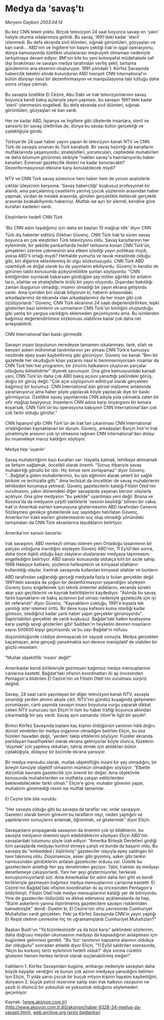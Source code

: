 # Medya da 'savaş'tı

*Meryem Gayberi 2003.04.14*

<font class="agenda2NewsSpot">
 Bu kez CNN tekeli yoktu. Birçok televizyon 24 saat boyunca savaşı en 'yalın' haliyle oturma odalarımıza getirdi. Bu savaş, 1991'deki kadar 'steril' izlenmedi. Bu defa ekranda sivil ölümleri, sığınak görüntüleri, gözyaşları ve kan vardı...
</font>
<font class="newsDetail">
 ABD'nin ve İngiltere'nin başını çektiği Irak'ın işgal operasyonu, dünya kamuoyunda özellikle uluslararası meşruiyeti olmaması nedeniyle tartışılmaya devam ediyor. BM'nin bile bu yeni kolonyalist müdahalede saf dışı bırakılması ve savaşın medya tarafından veriliş şekli, tartışma gündeminin ana eksenini oluşturuyor. 1991 yılındaki 1. Körfez Savaşında habercilik tekelini elinde bulunduran ABD menşeli CNN International'ın bütün dünyayı nasıl bir dezenformasyon ve manipülasyona tabi tuttuğu daha sonra ortaya çıkmıştı.
 <br/>
 <br/>
 Bu savaşta özellikle El Cezire, Abu Dabi ve Irak televizyonlarının savaş boyunca kendi bakış açılarıyla yayın yapması, bu savaşın 1991'deki kadar 'steril' izlenmesini engelledi. Bu defa ekranda sivil ölümleri, sığınak görüntüleri, gözyaşları ve kan vardı.
 <br/>
 <br/>
 Her ne kadar ABD, İspanya ve İngiltere gibi ülkelerde insanlara, steril ve sansürlü bir savaş izlettirilse de, dünya bu savaşı bütün gerçekliği ve çıplaklığıyla gördü.
 <br/>
 <br/>
 Türkiye'de 24 saat haber yayını yapan iki televizyon kanalı NTV ve CNN Türk de savaşla sınanan iki Türk kanalıydı. Bir savaş hazırlığı da kanalların mutfaklarında yaşanıyordu; stratejistleri, yorumcuları, cephedeki muhabirleri ve daha bilumum görünmez ekibiyle "naklen savaş"a hazırlanıyordu haber kanalları. Evrensel gazetecilik ilkeleri ne kadar korunacaktı? Dezenformasyonun etkisine karşı konulabilecek miydi?
 <br/>
 <br/>
 NTV ve CNN Türk savaş süresince hem haber hem de yorum analizlerle çıktılar izleyicinin karşısına. 'Savaş haberciliği' kuşkusuz profesyonel bir alandı, ama parçalanmış cesetlerin yanmış çocuk yüzlerinin arasından haber yapmak, vicdan ile meslek arasında, görülen gerçeklikle iletilecek gerçeklik arasında bırakabiliyordu haberciyi. Mutfak ise ayrı bir alemdi, kendine göre kuralları kaideleri vardı.
 <br/>
 <br/>
 Eleştirilerin hedefi CNN Türk
 <br/>
 <br/>
 'Biz CNN adını taşıdığımız için daha en baştan 10 mağlup idik' diyor CNN Türk dış haberler editörü Gökhan Güvenç. CNN Türk Irak'ta süren savaş boyunca en çok eleştirilen Türk televizyonu oldu. Savaş karşıtlarının her eyleminde, bir şekilde pankartlarda hedef tahtasına konan CNN Türk'ün, şimşekleri üzerine çekmesinin ana etkeni izlediği yayın politikası mıydı, yoksa ABD'li ortağı mıydı? Herhalde yumurta ve tavuk meselinde olduğu gibi, biri diğerine eklemlenmiş iki olgu sözkonusuydu. CNN Türk ABD uzantılıydı ve doğal olarak bu da yayınlarını etkiliyordu. Güvenç'in kendisi de görünen tablo konusunda açıkyüreklilikle şunları söylüyordu: "CNN kimliğimden sıyrılarak bakarsam gördüğüm şey militer ağırlıklı bir anlatım tarzı, silahlar ve stratejistlerle örülü bir yayın oluyordu. Dışarıdan bakıldığı zaman duygunun olmadığı, insanın olmadığı bir yayın ekrana geliyordu sanki. Ama içeriden biri olarak biliyorum ki, haberin arkasındaki arkadaşlarımız da ekranda olan arkadaşlarımız da her insan gibi çok üzülüyorlardı." Güvenç, CNN Türk ekranının 24 saati değerlendirilirken, tepki gösterilen bazı isimlerin ve uzmanların CNN Türk'ün kimliğini oluşturduğu gibi yanlış bir yargıya varıldığını eklemeden geçemiyordu ama. Bu isimlerden bağımsız değerlendirilmesi sözkonusu olabilirse kanal çok daha net anlaşılabilirdi.
 <br/>
 <br/>
 CNN International'dan baskı görmedik
 <br/>
 <br/>
 Savaşın insani boyutunun neredeyse tamamen ıskalanması, tank, silah ve benzeri askeri mühimmat tanıtımlarının yer alması CNN Türk'e kamuoyu nezdinde epey puan kaybettirmiş gibi görünüyor. Güvenç ise kanalı "Ben bir gazetede her okuduğum köşe yazarını nasıl ki benimsemiyorsam insanlar da CNN Türk'teki her programın, bir zincirin halkalarını oluşturan parçalar olduğunu bilmelidirler" diyerek savunuyor. Ona göre kamuoyundaki kanaat yani, CNN Türk'ün daha çok ABD bakış açısını yansıttığı şeklindeki görüş, doğru bir görüş değil: "Çok açık söylüyorum editöryal olarak gerçekten bağımsız bir kurumuz. CNN İnternational'dan görsel malzeme anlamında yararlanıyoruz ama haber şöyle yapılacak böyle yapılacak diye bir baskı görmüyoruz. Özellikle savaş yayınlarında CNN adıyla yola çıkmakla zaten bir sıfır mağlup başlıyoruz. İnsanların CNN adına karşı önyargısını bir kenara koyarsak, CNN Türk'ün bu operasyona bakışının CNN International'dan çok çok farklı olduğu görülür."
 <br/>
 <br/>
 CNN İspanyol gibi CNN Türk'ün de Irak'tan çıkarılması CNN International ortaklığından kaynaklanan bir durum. Güvenç, arkadaşları Burçin İmir'in Irak yönetimiyle arasının çok iyi olmasına rağmen CNN International'dan dolayı bu muameleye maruz kaldığını söylüyor.
 <br/>
 <br/>
 Medya hep 'uyarılır'
 <br/>
 <br/>
 Savaş muhabirliğinin bazı kuralları var: Hayatta kalmak, tehlikeye atılmamak ve iletişim sağlamak, öncelikli olarak önemli. "Sonuç itibariyle savaş muhabirliği gönüllü bir iştir. Hiç kimse seni zorlayamaz" diyor Güvenç. "...Bağdat'a giden muhabirlerimiz, bu işin eğitimini alarak yeterli bir sağlık birikimi ve techizatla gitti." Ama techizat da öncelikler de savaş muhabirlerini tehlikeden korumaya yetmedi. Güvenç gazetecilerin kaldığı Filistin Oteli'nin vurulmasını, yakın dönemdeki diğer savaşlarda yaşanan benzer olaylarla açıklıyor. Ona göre medyanın "bu şekilde" uyarılması yeni değil. Bosna ve Kosova'da da medyanın çeşitli taktiklerle 'sesinin kesildiği' bilinen bir vakıa. Irak'ın Amerikalı esirleri kamuoyuna göstermesinin ABD tarafından Cenevre Sözleşmesi gerekçe gösterilerek suç sayıldığını hatırlatan Güvenç, Amerika'nın Iraklı esirleri göstermesinin suç olup olmadığı yönündeki tartışmaları da CNN Türk ekranlarına taşıdıklarını belirtiyor.
 <br/>
 <br/>
 Amerika'nın sansür becerisi
 <br/>
 <br/>
 Irak savaşının, ABD merkezli olması istenen yeni Ortadoğu tasarımının bir parçası olduğuna inandığını söyleyen Güvenç ABD'nin, 11 Eylül'den sonra, daha önce ilişkili olduğu bazı olayların uluslararası medyaya taşınmasını engellediğini belirtiyor. ABD sansür konusunda oldukça kirli bir sicile sahip. 1988 Halepçe katliamı, yüzlerce helikopterin ve kimyasal silahların kullanıldığı olaylar, İranIrak savaşında kullanılan kimyasal silahlar ve bunların ABD tarafından sağlandığı gerçeği medyada fazla iz bulan gerçekler değil. 1991'deki savaşta da yoğun bir dezenformasyon yaşandığını söyleyen Güvenç bunu engellemek için teknik önlemler aldıklarını, ekranda sürekli akar yazı geçtiklerini ve kaynak belirttiklerini kaydediyor. "Aslında bu savaş farklı kaynakların ve bakış açılarının bol olması nedeniyle gazetecilik için iyi bir referanstı" diyor Güvenç. "Kaynakların çokluğu, 1991'e kıyasla tek yanlılığı ister istemez örttü. Bir deve kuşu kafasını kuma istediği kadar gömsün, istediğiniz kadar yanlı haber yapın gerçekler görünüyordu". Saptırılabilen gerçekler de vardı kuşkusuz. Bağdat'taki halkın koalisyona karşı yaptığı sevgi gösterileri gibi! Saddam'ın heykelini deviren insanların sayısı 500600 kişiyi geçmiyordu ve bu sayı Bağdat'ın nüfusu düşünüldüğünde ciddiye alınmayacak bir sayıydı sonuçta. Medya gerçekten kaçamayan, ama gerçeği yansıtmakta son derece manüplatif de olabilen bir güçtü vesselam.
 <br/>
 <br/>
 "Mutlak objektiflik 'insani' değil!"
 <br/>
 <br/>
 Amerikalılar kendi birlikleriyle gezmeyen bağımsız medya mensuplarının canlarına kastetti. Bağdat'taki ofisinin koordinatları iki ay öncesinden Pentagon'a bildirilen El Cezire'nin ve Filistin Oteli'nin vurulması sürpriz değildi.
 <br/>
 <br/>
 Savaşı, 24 saat canlı yayınlayan bir diğer televizyon kanalı NTV, savaşla sınandığı yerden alnının akıyla çıktı. NTV'nin gündüz kuşağında gelişmeleri yorumlayan, canlı yayında savaşın insani boyutuna vurgu yaparak dikkat çeken NTV sunucusu Işın Eliçin'in tüm bu haber trafiği boyunca aklından çıkarmadığı bir şey vardı: Savaş aynı zamanda 'ölüm'le ilgili bir şeydir!
 <br/>
 <br/>
 Birinci Körfez Savaşında toplam kaç kişinin öldüğünün yanıtının hâlâ doğru dürüst verebilen bir medya organının olmadığını belirten Eliçin, bu kez füzeleri havadan değil, 'yerden' takip ettiklerini söylüyor. Füzeler ekranda parıldayan havaifişekleri olarak ekrana gelmiyorlar böyle olunca, füzelerin 'düşmek' için yapılmış oldukları, tahrip etmek için atıldıkları bütün çıplaklığıyla, dolaysız bir biçimde ekrana yansıyor.
 <br/>
 <br/>
 Bir medya mensubu olarak, mutlak objektifliğin insani bir şey olmadığını, bir bireyin tümüyle objektif olmasının mümkün olmadığını söylüyor. "Elbette dürüstlük kavramı gazetecilik için önemli bir değer. Ama objektivite konusunda muhabirlerden ve mutfakta çalışan editörlerden beklenebilecekler farklı olmalı." Eliçin'e göre, muhabir görevini yapar, muhabirin göremediği resmi ise mutfak tamamlar.
 <br/>
 <br/>
 El Cezire bile bile vuruldu
 <br/>
 <br/>
 "Her savaşta olduğu gibi bu savaşta da taraflar var, onlar savaşıyor. Gazeteci olarak benim görevim bu tarafların neyi, neden yaptığını ve yaptıklarının sonuçlarını anlamak, öğrenmek, ve göstermek" diyor Eliçin.
 <br/>
 <br/>
 Savaşanların propaganda savaşının da önemini çok iyi bildiklerini, bu savaşta medyanın önemini tayin edebildiklerini söyleyen Eliçin ABD'nin savaşlardaki tutumunu şöyle izah ediyor: "Amerika Birleşik Devletleri girdiği tüm savaşlarda medyayı kontrol etmeye çalıştı ve bunda da başarılı oldu. Bu savaşta da "embedded / iliştirilmiş" gazeteciler olayıyla epey saldırgan bir tavır takınmış oldu. Düşünsenize, asker gibi giyinmiş, asker gibi tankın namlusundan gördüklerini anlatan gazeteciler ordusu var. Üstelik bu gazetecilerin anlattığı her şey denetimden geçiyor. Tabii, Iraklılar da medyayı denetlemeye çalışıyorlardı. Yani her şeyi göstermiyorlar, herkesle konuşturmuyorlardı sizi. Ama Amerikalılar bir adım daha ileri gitti ve kendi birlikleriyle gezmeyen bağımsız medya mensuplarının canlarına kastetti. El Cezire'nin Bağdat'taki ofisinin koordinatları iki ay öncesinden Pentagon'a bildirilmişti. Filistin Oteli'nde medya mensuplarının kaldığı yer de biliniyordu. Yine de gazeteciler öldürüldü ve dikkat ederseniz açıklamalarda da hep, "Bizim askerlerin yanına iliştirilmemiş gazetecilere savaşın risklerinden bahsetmiştik" dendi. Diyelim ki, El Cezire'nin ofisi çevresinde Cumhuriyet Muhafızları vardı gerçekten. Peki ya Körfez Savaşında CNN'in yayın yaptığı Er Reşid otelinin çevresine hiç mi uğramamışlardı Cumhuriyet Muhafızları?"
 <br/>
 <br/>
 Başkan Bush'un "Ya bizimlesinizdir ya da bize karşı" şeklindeki sözlerinin, daha doğrusu meydan okumasının medyayı da kapsadığının anlaşılması için bugünlere gelinmesi gerekti. "Bu 'biz' tanımının kapsama alanının oldukça dar olduğunu" sonradan anladık diyor Eliçin, "11 Eylül saldırıları sonrasında, 'Niçin bu korkunç terör eyleminin hedefi olduk?' diye sorma cüretini gösteren hemen herkes terörist olarak suçlanabilirmiş meğer!"
 <br/>
 <br/>
 Iraklıların 1. Körfez Savaşından bugüne, ambargo nedeniyle savaştan daha büyük kayıplar verdiğini ve bunun çok azının medyaya yansıdığını belirten Işın Eliçin, 11 yılda yarısı çocuk bir buçuk milyon kişinin hayatını kaybettiğini, dünyanın 2. büyük petrol rezervine sahip olan Irak halkının cezasının ne yazık ki ölümcül bir yoksulluk ve yoksunluk olduğunu söylemeden geçemiyor.
 <br/>
</font>

Kaynak: [www.aksiyon.com.tr](http://www.aksiyon.com.tr:80/aksiyon/haber-9328-34-medya-da-savasti.html), [web.archive.org (arşiv bağlantısı)](http://web.archive.org/web/20110819073609/http://www.aksiyon.com.tr:80/aksiyon/haber-9328-34-medya-da-savasti.html)
